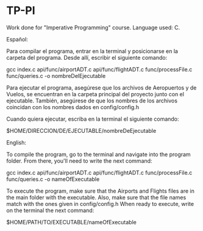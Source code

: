 # TP-PI
Work done for "Imperative Programming" course. Language used: C.

Español:


Para compilar el programa, entrar en la terminal y posicionarse en la carpeta del programa. Desde allí, escribir el siguiente comando: 



gcc index.c api/func/airportADT.c api/func/flightADT.c func/processFile.c func/queries.c -o nombreDelEjecutable 




Para ejecutar el programa, asegúrese que los archivos de Aeropuertos y de Vuelos, se encuentran en la carpeta principal del proyecto junto con el ejecutable. También, asegúrese de que los nombres de los archivos coincidan con los nombres dados en config/config.h

Cuando quiera ejecutar, escriba en la terminal el siguiente comando: 



$HOME/DIRECCION/DE/EJECUTABLE/nombreDeEjecutable






English:


To compile the program, go to the terminal and navigate into the program folder. From there, you'll need to write the next command:

 

gcc index.c api/func/airportADT.c api/func/flightADT.c func/processFile.c func/queries.c -o nameOfExecutable




To execute the program, make sure that the Airports and Flights files are in the main folder with the executable. Also, make sure that the file names match with the ones given in config/config.h
When ready to execute, write on the terminal the next command: 


$HOME/PATH/TO/EXECUTABLE/nameOfExecutable


